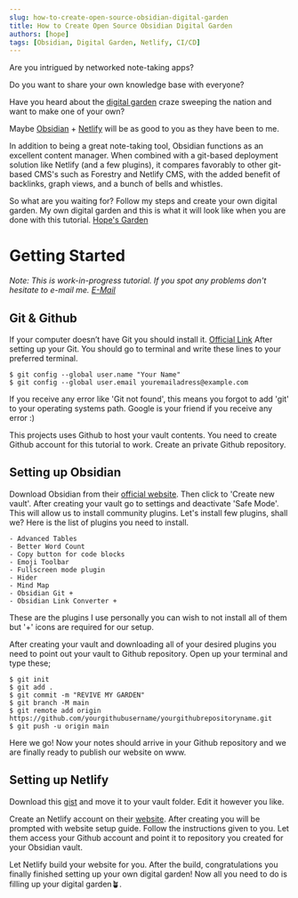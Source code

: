 ```yaml
---
slug: how-to-create-open-source-obsidian-digital-garden
title: How to Create Open Source Obsidian Digital Garden
authors: [hope]
tags: [Obsidian, Digital Garden, Netlify, CI/CD]
---
```


Are you intrigued by networked note-taking apps?

Do you want to share your own knowledge base with everyone?

Have you heard about the [digital garden](https://www.technologyreview.com/2020/09/03/1007716/digital-gardens-let-you-cultivate-your-own-little-bit-of-the-internet/) craze sweeping the nation and want to make one of your own?

Maybe [Obsidian](https://obsidian.md/) + [Netlify](https://netlify.com) will be as good to you as they have been to me.

In addition to being a great note-taking tool, Obsidian functions as an excellent content manager. When combined with a git-based deployment solution like Netlify (and a few plugins), it compares favorably to other git-based CMS's such as Forestry and Netlify CMS, with the added benefit of backlinks, graph views, and a bunch of bells and whistles.

So what are you waiting for? Follow my steps and create your own digital garden.
My own digital garden and this is what it will look like when you are done with this tutorial. [Hope's Garden](https://garden.umutyildirim.com)

# Getting Started 
*Note: This is work-in-progress tutorial. If you spot any problems don't hesitate to e-mail me. [E-Mail](https://mail.google.com/mail/?view=cm&fs=1&tf=1&to=umut475@gmail.com)*

## Git & Github
If your computer doesn’t have Git you should install it. [Official Link](https://git-scm.com/downloads)
After setting up your Git. You should go to terminal and write these lines to your preferred terminal. 
```console
$ git config --global user.name "Your Name" 
$ git config --global user.email youremailadress@example.com
```
If you receive any error like 'Git not found', this means you forgot to add 'git' to your operating systems path. Google is your friend if you receive any error :)

This projects uses Github to host your vault contents. You need to create Github account for this tutorial to work. Create an private Github repository. 

## Setting up Obsidian
Download Obsidian from their [official website](https://obsidian.md/).
Then click to 'Create new vault'. After creating your vault go to settings and deactivate 'Safe Mode'. This will allow us to install community plugins. 
Let's install few plugins, shall we? Here is the list of plugins you need to install.

	- Advanced Tables
	- Better Word Count
	- Copy button for code blocks
	- Emoji Toolbar
	- Fullscreen mode plugin
	- Hider
	- Mind Map
	- Obsidian Git +
	- Obsidian Link Converter +

These are the plugins I use personally you can wish to not install all of them but '+' icons are required for our setup.

After creating your vault and downloading all of your desired plugins you need to point out your vault to Github repository. Open up your terminal and type these;
```console
$ git init
$ git add .
$ git commit -m "REVIVE MY GARDEN"
$ git branch -M main
$ git remote add origin https://github.com/yourgithubusername/yourgithubrepositoryname.git
$ git push -u origin main
```
Here we go! Now your notes should arrive in your Github repository and we are finally ready to publish our website on www.

## Setting up Netlify
Download this [gist](https://gist.github.com/umuthopeyildirim/5e97c99d1652a3f157b1f6a97d91e642) and move it to your vault folder. Edit it however you like.

Create an Netlify account on their [website](https://netlify.com). After creating you will be prompted with website setup guide. Follow the instructions given to you. Let them access your Github account and point it to repository you created for your Obsidian vault.

Let Netlify build your website for you. After the build, congratulations you finally finished setting up your own digital garden! Now all you need to do is filling up your digital garden🪴.  